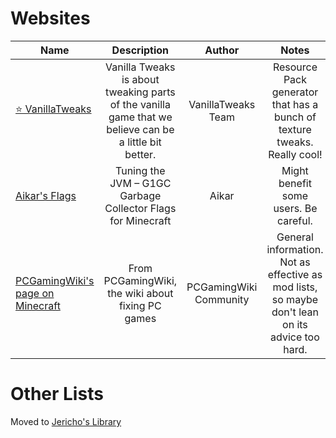 # Websites
| Name | Description | Author | Notes |
| --- | :---: | :---: | :---: |
| [⭐ VanillaTweaks](https://vanillatweaks.net/) | Vanilla Tweaks is about tweaking parts of the vanilla game that we believe can be a little bit better. | VanillaTweaks Team | Resource Pack generator that has a bunch of texture tweaks. Really cool! |
| [Aikar's Flags](https://aikar.co/2018/07/02/tuning-the-jvm-g1gc-garbage-collector-flags-for-minecraft/) | Tuning the JVM – G1GC Garbage Collector Flags for Minecraft | Aikar | Might benefit some users. Be careful. |
| [PCGamingWiki's page on Minecraft](https://www.pcgamingwiki.com/wiki/Minecraft:_Java_Edition) | From PCGamingWiki, the wiki about fixing PC games | PCGamingWiki Community | General information. Not as effective as mod lists, so maybe don't lean on its advice too hard. |


# Other Lists
Moved to [Jericho's Library](https://github.com/DJSng-Toolkit/the-library)
